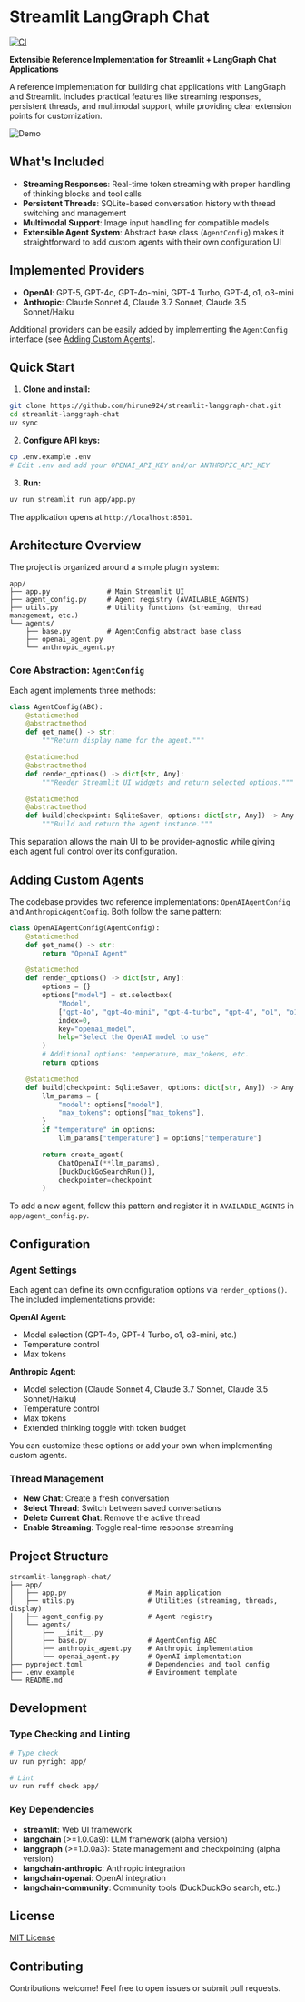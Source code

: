 # Streamlit LangGraph Chat

[![CI](https://github.com/hirune924/streamlit-langgraph-chat/actions/workflows/ci.yml/badge.svg)](https://github.com/hirune924/streamlit-langgraph-chat/actions/workflows/ci.yml)

**Extensible Reference Implementation for Streamlit + LangGraph Chat Applications**

A reference implementation for building chat applications with LangGraph and Streamlit. Includes practical features like streaming responses, persistent threads, and multimodal support, while providing clear extension points for customization.

![Demo](assets/demo.gif)

## What's Included

- **Streaming Responses**: Real-time token streaming with proper handling of thinking blocks and tool calls
- **Persistent Threads**: SQLite-based conversation history with thread switching and management
- **Multimodal Support**: Image input handling for compatible models
- **Extensible Agent System**: Abstract base class (`AgentConfig`) makes it straightforward to add custom agents with their own configuration UI

## Implemented Providers

- **OpenAI**: GPT-5, GPT-4o, GPT-4o-mini, GPT-4 Turbo, GPT-4, o1, o3-mini
- **Anthropic**: Claude Sonnet 4, Claude 3.7 Sonnet, Claude 3.5 Sonnet/Haiku

Additional providers can be easily added by implementing the `AgentConfig` interface (see [Adding Custom Agents](#adding-custom-agents)).

## Quick Start

1. **Clone and install:**
```bash
git clone https://github.com/hirune924/streamlit-langgraph-chat.git
cd streamlit-langgraph-chat
uv sync
```

2. **Configure API keys:**
```bash
cp .env.example .env
# Edit .env and add your OPENAI_API_KEY and/or ANTHROPIC_API_KEY
```

3. **Run:**
```bash
uv run streamlit run app/app.py
```

The application opens at `http://localhost:8501`.

## Architecture Overview

The project is organized around a simple plugin system:

```
app/
├── app.py              # Main Streamlit UI
├── agent_config.py     # Agent registry (AVAILABLE_AGENTS)
├── utils.py            # Utility functions (streaming, thread management, etc.)
└── agents/
    ├── base.py         # AgentConfig abstract base class
    ├── openai_agent.py
    └── anthropic_agent.py
```

### Core Abstraction: `AgentConfig`

Each agent implements three methods:

```python
class AgentConfig(ABC):
    @staticmethod
    @abstractmethod
    def get_name() -> str:
        """Return display name for the agent."""

    @staticmethod
    @abstractmethod
    def render_options() -> dict[str, Any]:
        """Render Streamlit UI widgets and return selected options."""

    @staticmethod
    @abstractmethod
    def build(checkpoint: SqliteSaver, options: dict[str, Any]) -> Any:
        """Build and return the agent instance."""
```

This separation allows the main UI to be provider-agnostic while giving each agent full control over its configuration.

## Adding Custom Agents

The codebase provides two reference implementations: `OpenAIAgentConfig` and `AnthropicAgentConfig`. Both follow the same pattern:

```python
class OpenAIAgentConfig(AgentConfig):
    @staticmethod
    def get_name() -> str:
        return "OpenAI Agent"

    @staticmethod
    def render_options() -> dict[str, Any]:
        options = {}
        options["model"] = st.selectbox(
            "Model",
            ["gpt-4o", "gpt-4o-mini", "gpt-4-turbo", "gpt-4", "o1", "o1-mini", "o3-mini"],
            index=0,
            key="openai_model",
            help="Select the OpenAI model to use"
        )
        # Additional options: temperature, max_tokens, etc.
        return options

    @staticmethod
    def build(checkpoint: SqliteSaver, options: dict[str, Any]) -> Any:
        llm_params = {
            "model": options["model"],
            "max_tokens": options["max_tokens"],
        }
        if "temperature" in options:
            llm_params["temperature"] = options["temperature"]

        return create_agent(
            ChatOpenAI(**llm_params),
            [DuckDuckGoSearchRun()],
            checkpointer=checkpoint
        )
```

To add a new agent, follow this pattern and register it in `AVAILABLE_AGENTS` in `app/agent_config.py`.

## Configuration

### Agent Settings

Each agent can define its own configuration options via `render_options()`. The included implementations provide:

**OpenAI Agent:**
- Model selection (GPT-4o, GPT-4 Turbo, o1, o3-mini, etc.)
- Temperature control
- Max tokens

**Anthropic Agent:**
- Model selection (Claude Sonnet 4, Claude 3.7 Sonnet, Claude 3.5 Sonnet/Haiku)
- Temperature control
- Max tokens
- Extended thinking toggle with token budget

You can customize these options or add your own when implementing custom agents.

### Thread Management

- **New Chat**: Create a fresh conversation
- **Select Thread**: Switch between saved conversations
- **Delete Current Chat**: Remove the active thread
- **Enable Streaming**: Toggle real-time response streaming

## Project Structure

```
streamlit-langgraph-chat/
├── app/
│   ├── app.py                    # Main application
│   ├── utils.py                  # Utilities (streaming, threads, display)
│   ├── agent_config.py           # Agent registry
│   └── agents/
│       ├── __init__.py
│       ├── base.py               # AgentConfig ABC
│       ├── anthropic_agent.py    # Anthropic implementation
│       └── openai_agent.py       # OpenAI implementation
├── pyproject.toml                # Dependencies and tool config
├── .env.example                  # Environment template
└── README.md
```

## Development

### Type Checking and Linting

```bash
# Type check
uv run pyright app/

# Lint
uv run ruff check app/
```

### Key Dependencies

- **streamlit**: Web UI framework
- **langchain** (>=1.0.0a9): LLM framework (alpha version)
- **langgraph** (>=1.0.0a3): State management and checkpointing (alpha version)
- **langchain-anthropic**: Anthropic integration
- **langchain-openai**: OpenAI integration
- **langchain-community**: Community tools (DuckDuckGo search, etc.)

## License

[MIT License](LICENSE)

## Contributing

Contributions welcome! Feel free to open issues or submit pull requests.
